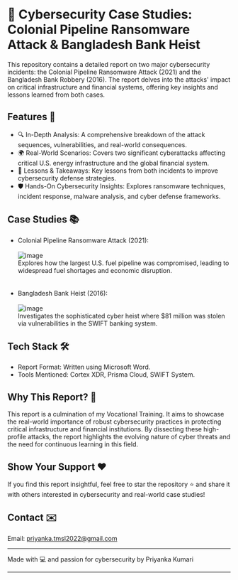# 🔐 Cybersecurity Case Studies: Colonial Pipeline Ransomware Attack & Bangladesh Bank Heist

This repository contains a detailed report on two major cybersecurity incidents: the Colonial Pipeline Ransomware Attack (2021) and the Bangladesh Bank Robbery (2016). The report delves into the attacks' impact on critical infrastructure and financial systems, offering key insights and lessons learned from both cases.

## Features 🌟
- 🔍 In-Depth Analysis: A comprehensive breakdown of the attack sequences, vulnerabilities, and real-world consequences.
- 🌍 Real-World Scenarios: Covers two significant cyberattacks affecting critical U.S. energy infrastructure and the global financial system.
- 🎯 Lessons & Takeaways: Key lessons from both incidents to improve cybersecurity defense strategies.
- 🛡️ Hands-On Cybersecurity Insights: Explores ransomware techniques, incident response, malware analysis, and cyber defense frameworks.

## Case Studies 📚
- Colonial Pipeline Ransomware Attack (2021): <br><br>
  ![image](https://github.com/user-attachments/assets/5428a68f-5f35-43d0-b196-dec7d3885541) <br>
  Explores how the largest U.S. fuel pipeline was compromised, leading to widespread fuel shortages and economic disruption. <br><br><br>
- Bangladesh Bank Heist (2016): <br><br>
  ![image](https://github.com/user-attachments/assets/a07adc45-f8bf-4af7-a39b-3043d3947df4) <br>
  Investigates the sophisticated cyber heist where $81 million was stolen via vulnerabilities in the SWIFT banking system.

## Tech Stack 🛠️
- Report Format: Written using Microsoft Word.
- Tools Mentioned: Cortex XDR, Prisma Cloud, SWIFT System.

## Why This Report? 🤔
This report is a culmination of my Vocational Training. It aims to showcase the real-world importance of robust cybersecurity practices in protecting critical infrastructure and financial institutions. By dissecting these high-profile attacks, the report highlights the evolving nature of cyber threats and the need for continuous learning in this field.

## Show Your Support ❤️
If you find this report insightful, feel free to star the repository ⭐ and share it with others interested in cybersecurity and real-world case studies!

## Contact ✉️
Email: priyanka.tmsl2022@gmail.com

---

Made with 💻 and passion for cybersecurity by Priyanka Kumari

---
